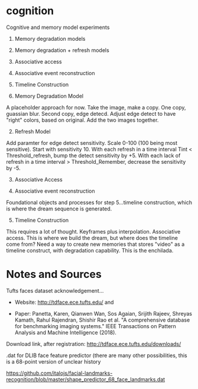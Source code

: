 # cognition
Cognitive and memory model experiments


1. Memory degradation models
2. Memory degradation + refresh models
3. Associative access
4. Associative event reconstruction
5. Timeline Construction


1. Memory Degradation Model

A placeholder approach for now. Take the image, make a copy. One copy, guassian blur. Second copy, edge detecd. Adjust edge detect to have "right" colors, based on original. Add the two images together. 

2. Refresh Model

Add paramter for edge detect sensitivity. Scale 0-100 (100 being most sensitive). Start with sensitivity 10. With each refresh in a time interval Tint < Threshold_refresh, bump the detect sensitivity by +5. With each lack of refresh in a time interval > Threshold_Remember, decrease the sensitivity by -5.

3. Associative Access

4. Associative event reconstruction

Foundational objects and processes for step 5...timeline construction, which is where the dream sequence is generated.

5. Timeline Construction

This requires a lot of thought. Keyframes plus interpolation. Associative access. This is where we build the dream, but where does the timeline come from? Need a way to create new memories that stores "video" as a timeline construct, with degradation capability. This is the enchilada.



Notes and Sources
=================


Tufts faces dataset acknowledgement...

- Website: http://tdface.ece.tufts.edu/ and 

- Paper: Panetta, Karen, Qianwen Wan, Sos Agaian, Srijith Rajeev, Shreyas Kamath, Rahul Rajendran, Shishir Rao et al. "A comprehensive database for benchmarking imaging systems." IEEE Transactions on Pattern Analysis and Machine Intelligence (2018).

Download link, after registration:
http://tdface.ece.tufts.edu/downloads/

.dat for DLIB face feature predictor (there are many other possibilities, this is a 68-point version of unclear history

https://github.com/italojs/facial-landmarks-recognition/blob/master/shape_predictor_68_face_landmarks.dat
